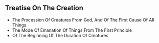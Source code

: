## Treatise On The Creation

* The Procession Of Creatures From God, And Of The First Cause Of All Things
* The Mode Of Emanation Of Things From The First Principle
* Of The Beginning Of The Duration Of Creatures